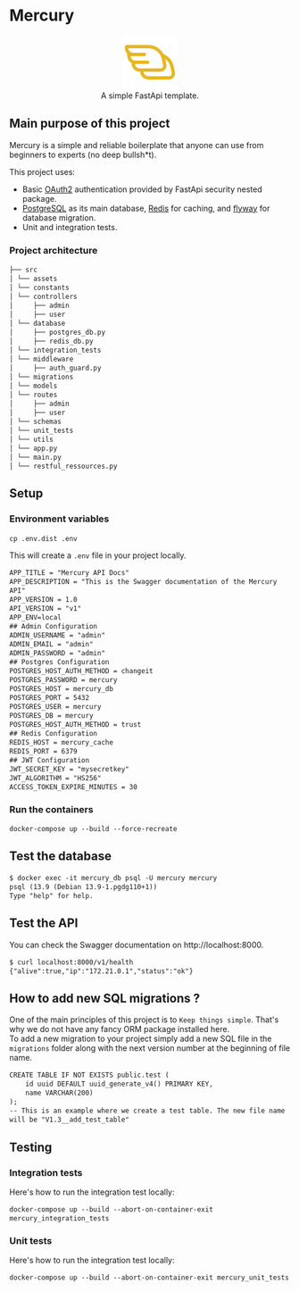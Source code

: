 # Mercury
<p align="center">
    <img src="./src/assets/mercury-logo.png"/> <br/>
    A simple FastApi template.
</p>

## Main purpose of this project
Mercury is a simple and reliable boilerplate that anyone can use from beginners to experts (no deep bullsh*t).   

This project uses:  
- Basic [OAuth2](https://fastapi.tiangolo.com/tutorial/security/oauth2-jwt/?h=jwt) authentication provided by FastApi security nested package.
- [PostgreSQL](https://hub.docker.com/_/postgres) as its main database, [Redis](https://hub.docker.com/_/redis) for caching, and [flyway](https://hub.docker.com/r/flyway/flyway) for database migration.
- Unit and integration tests.

### Project architecture
```
├── src
│ └── assets
│ └── constants
│ └── controllers
│     ├── admin
│     ├── user
│ └── database
│     ├── postgres_db.py
│     ├── redis_db.py
│ └── integration_tests
│ └── middleware
│     ├── auth_guard.py
│ └── migrations
│ └── models
│ └── routes
│     ├── admin
│     ├── user
│ └── schemas
│ └── unit_tests
│ └── utils
│ └── app.py
│ └── main.py
│ └── restful_ressources.py
```
## Setup
### Environment variables

```shell
cp .env.dist .env
```
This will create a `.env` file in your project locally.
```
APP_TITLE = "Mercury API Docs"
APP_DESCRIPTION = "This is the Swagger documentation of the Mercury API"
APP_VERSION = 1.0
API_VERSION = "v1"
APP_ENV=local
## Admin Configuration
ADMIN_USERNAME = "admin"
ADMIN_EMAIL = "admin"
ADMIN_PASSWORD = "admin"
## Postgres Configuration
POSTGRES_HOST_AUTH_METHOD = changeit
POSTGRES_PASSWORD = mercury
POSTGRES_HOST = mercury_db
POSTGRES_PORT = 5432
POSTGRES_USER = mercury
POSTGRES_DB = mercury
POSTGRES_HOST_AUTH_METHOD = trust
## Redis Configuration
REDIS_HOST = mercury_cache
REDIS_PORT = 6379
## JWT Configuration
JWT_SECRET_KEY = "mysecretkey"
JWT_ALGORITHM = "HS256"
ACCESS_TOKEN_EXPIRE_MINUTES = 30
```

### Run the containers
```shell
docker-compose up --build --force-recreate
```
## Test the database

```shell
$ docker exec -it mercury_db psql -U mercury mercury
psql (13.9 (Debian 13.9-1.pgdg110+1))
Type "help" for help.
```

## Test the API

You can check the Swagger documentation on http://localhost:8000.

```shell
$ curl localhost:8000/v1/health
{"alive":true,"ip":"172.21.0.1","status":"ok"}
```

## How to add new SQL migrations ?
One of the main principles of this project is to `Keep things simple`. That's why we do not have any fancy ORM package installed here.  
To add a new migration to your project simply add a new SQL file in the `migrations` folder along with the next version number at the beginning of file name.  
```
CREATE TABLE IF NOT EXISTS public.test (
    id uuid DEFAULT uuid_generate_v4() PRIMARY KEY,
    name VARCHAR(200)
);
-- This is an example where we create a test table. The new file name will be "V1.3__add_test_table"
```
## Testing
### Integration tests
Here's how to run the integration test locally:  

```shell
docker-compose up --build --abort-on-container-exit mercury_integration_tests
```

### Unit tests
Here's how to run the integration test locally:  

```shell
docker-compose up --build --abort-on-container-exit mercury_unit_tests
```
